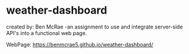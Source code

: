 # weather-dashboard
created by: Ben McRae
-an assignment to use and integrate server-side API's into a functional web page.

WebPage:
https://benmcrae5.github.io/weather-dashboard/
